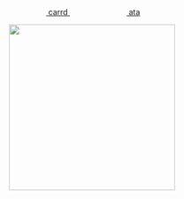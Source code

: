 <div align="center"> ‎‎‎ ‎<a href="https://uzukikei.carrd.co/"> carrd </a>   ‎ ‎‎‎ ‎‎ ‎‎  ‎ ‎‎‎ ‎‎ ‎‎     ‎ ‎‎‎‎ ‎‎‎ ‎‎ ‎‎ ‎‎‎‎‎‎ ‎‎‎  ‎  ‎‎‎‎‎  ‎‎  ‎ ‎‎‎‎‎  ‎‎ ‎‎‎ ‎‎ ‎‎   ‎ ‎‎‎‎‎‎ ‎‎‎<a href="https://uzukei.atabook.org"> ata</a>   
 </div> 


<p align="center"> <img src="https://i.imgur.com/NDZOHoi.png" width="300" height="300"> </p>
<p align="center"> 
 
